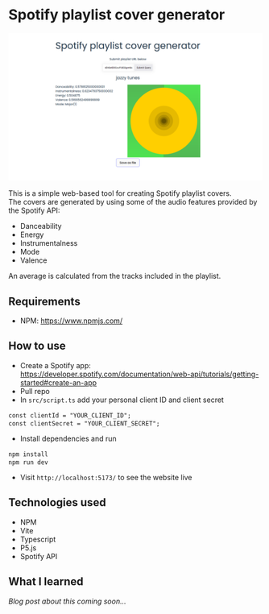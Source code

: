 # Spotify playlist cover generator

![Playlist generator website screenshot](public/spotify-cover-generator.png)

This is a simple web-based tool for creating Spotify playlist covers. \
The covers are generated by using some of the audio features provided by the Spotify API:
- Danceability
- Energy
- Instrumentalness
- Mode
- Valence

An average is calculated from the tracks included in the playlist.

## Requirements
- NPM: https://www.npmjs.com/

## How to use
- Create a Spotify app: https://developer.spotify.com/documentation/web-api/tutorials/getting-started#create-an-app
- Pull repo
- In `src/script.ts` add your personal client ID and client secret
```
const clientId = "YOUR_CLIENT_ID";
const clientSecret = "YOUR_CLIENT_SECRET";
```
- Install dependencies and run
```
npm install
npm run dev
```
- Visit `http://localhost:5173/` to see the website live

## Technologies used
- NPM
- Vite
- Typescript
- P5.js
- Spotify API

## What I learned
*Blog post about this coming soon...*